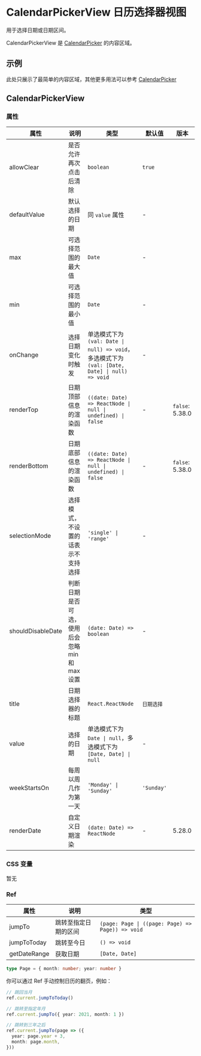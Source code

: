 # CalendarPickerView 日历选择器视图 <Experimental></Experimental>

用于选择日期或日期区间。

CalendarPickerView 是 [CalendarPicker](/zh/components/calendar-picker) 的内容区域。

## 示例

此处只展示了最简单的内容区域，其他更多用法可以参考 [CalendarPicker](/zh/components/calendar-picker)

<code src="./demos/demo1.tsx"></code>

## CalendarPickerView

### 属性

| 属性              | 说明                                           | 类型                                                                                           | 默认值     | 版本            |
| ----------------- | ---------------------------------------------- | ---------------------------------------------------------------------------------------------- | ---------- | --------------- |
| allowClear        | 是否允许再次点击后清除                         | `boolean`                                                                                      | `true`     |
| defaultValue      | 默认选择的日期                                 | 同 `value` 属性                                                                                | -          |
| max               | 可选择范围的最大值                             | `Date`                                                                                         | -          |
| min               | 可选择范围的最小值                             | `Date`                                                                                         | -          |
| onChange          | 选择日期变化时触发                             | 单选模式下为 `(val: Date \| null) => void`，多选模式下为 `(val: [Date, Date] \| null) => void` | -          |
| renderTop         | 日期顶部信息的渲染函数                         | `((date: Date) => ReactNode \| null \| undefined) \| false`                                    | -          | `false`: 5.38.0 |
| renderBottom      | 日期底部信息的渲染函数                         | `((date: Date) => ReactNode \| null \| undefined) \| false`                                    | -          | `false`: 5.38.0 |
| selectionMode     | 选择模式，不设置的话表示不支持选择             | `'single' \| 'range'`                                                                          | -          |
| shouldDisableDate | 判断日期是否可选，使用后会忽略 min 和 max 设置 | `(date: Date) => boolean`                                                                      | -          |
| title             | 日期选择器的标题                               | `React.ReactNode`                                                                              | `日期选择` |
| value             | 选择的日期                                     | 单选模式下为 `Date \| null`，多选模式下为 `[Date, Date] \| null`                               | -          |
| weekStartsOn      | 每周以周几作为第一天                           | `'Monday' \| 'Sunday'`                                                                         | `'Sunday'` |
| renderDate        | 自定义日期渲染                                 | `(date: Date) => ReactNode`                                                                    | -          | 5.28.0          |

### CSS 变量

暂无

### Ref

| 属性         | 说明                 | 类型                                             |
| ------------ | -------------------- | ------------------------------------------------ |
| jumpTo       | 跳转至指定日期的区间 | `(page: Page \| ((page: Page) => Page)) => void` |
| jumpToToday  | 跳转至今日           | `() => void`                                     |
| getDateRange | 获取日期             | `[Date, Date]`                                   |

```ts
type Page = { month: number; year: number }
```

你可以通过 Ref 手动控制日历的翻页，例如：

```ts
// 跳回当月
ref.current.jumpToToday()

// 跳转至指定年月
ref.current.jumpTo({ year: 2021, month: 1 })

// 跳转到三年之后
ref.current.jumpTo(page => ({
  year: page.year + 3,
  month: page.month,
}))
```
